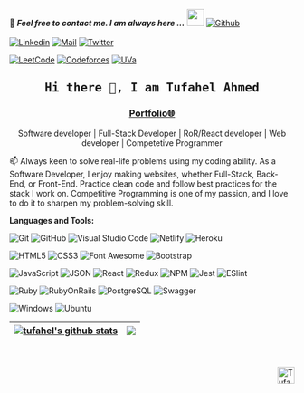 
📝 ***Feel free to contact me. I am always here ...*** <img src="https://media.giphy.com/media/WUlplcMpOCEmTGBtBW/giphy.gif" width="30">  [![Github](https://img.shields.io/github/followers/Tufahel?label=Follow%20Me&style=social)](https://github.com/Tufahel)
<br>
<br>
[![Linkedin](https://img.shields.io/badge/LinkedIn-Tufahel%20Ahmed-blue?logo=Linkedin&logoColor=blue&labelColor=black)](https://www.linkedin.com/in/tufahel-ahmed/)
[![Mail](https://img.shields.io/badge/Gmail-tufahel96@gmail.com-red?logo=Gmail&logoColor=red&labelColor=black)](mailto:tufahel96@gmail.com)
[![Twitter](https://img.shields.io/badge/Twitter-TufahelAhmed-blue?logo=Twitter&logoColor=blue&labelColor=black)](https://twitter.com/TufahelAhmed)

[![LeetCode](https://img.shields.io/badge/LeetCode-tufahel96-yellow?logo=LeetCode&logoColor=white&labelColor=black)](https://leetcode.com/tufahel96/)
[![Codeforces](https://img.shields.io/badge/Codeforces-tufahel_ahmed-blue?logo=Codeforces&logoColor=white&labelColor=black)](http://www.codeforces.com/profile/tufahel_ahmed)
[![UVa](https://img.shields.io/badge/UVa-Tufahel_Ahmed-red?logo=UVa&logoColor=white&labelColor=black)](https://uhunt.onlinejudge.org/id/909308)


<h2 align='center'><samp><strong>Hi there 👋, I am Tufahel Ahmed</strong></samp></h2>
<h3 align='center'><strong><a href="https://tufahel.github.io/portfolio-desktop-version/" target="_blank">Portfolio🌐</a></strong></h3>
<p align='center'>Software developer | Full-Stack Developer | RoR/React developer | Web developer | Competetive Programmer</p>

<p align='left'> 📫 Always keen to solve real-life problems using my coding ability. As a Software Developer, I enjoy making websites, whether Full-Stack, Back-End, or Front-End. Practice clean code and follow best practices for the stack I work on. Competitive Programming is one of my passion, and I love to do it to sharpen my problem-solving skill. </p>

**Languages and Tools:**  

![Git](https://img.shields.io/badge/-Git-000000?style=flat&logo=git&logoColor=F05032&labelColor=ffffff)
![GitHub](https://img.shields.io/badge/-GitHub-000000?style=flat&logo=github&logoColor=000000&labelColor=ffffff)
![Visual Studio Code](https://img.shields.io/badge/-VSCode-000000?style=flat&logo=visual-studio-code&labelColor=007ACC)
![Netlify](https://img.shields.io/badge/-Netlify-000000?style=flat&logo=netlify&logoColor=blue&labelColor=white)
![Heroku](https://img.shields.io/badge/-Heroku-000000?style=flat&logo=heroku&logoColor=white&labelColor=violet)

![HTML5](https://img.shields.io/badge/-HTML5-000000?style=flat&logo=html5&logoColor=ffffff&labelColor=E34F26)
![CSS3](https://img.shields.io/badge/-CSS3-000000?style=flat&logo=css3&logoColor=ffffff&labelColor=1572B6) 
![Font Awesome](https://img.shields.io/badge/-font%20awesome-000000?style=flat&logo=font-awesome&logoColor=339AF0&labelColor=ffffff)
![Bootstrap](https://img.shields.io/badge/-Bootstrap-000000?style=flat&logo=bootstrap&logoColor=ffffff&labelColor=563D7C)

![JavaScript](https://img.shields.io/badge/-JavaScript-000000?style=flat&logo=javascript)
![JSON](https://img.shields.io/badge/-JSON-000000?style=flat&logo=JSON&logoColor=000000&labelColor=ffffff)
![React](https://img.shields.io/badge/-React-000000?style=flat&logo=react)
![Redux](https://img.shields.io/badge/-Redux-000000?style=flat&logo=redux&logoColor=764ABC&labelColor=ffffff)
![NPM](https://img.shields.io/badge/-npm-000000?style=flat&logo=npm&labelColor=ffffff)
![Jest](https://img.shields.io/badge/-Jest-000000?style=flat&logo=Jest&logoColor=C21325&labelColor=ffffff)
![ESlint](https://img.shields.io/badge/-ESlint-000000?style=flat&logo=ESlint&labelColor=4B32C3)

![Ruby](https://img.shields.io/badge/-Ruby-000000?style=flat&logo=ruby&logoColor=red&labelColor=white)
![RubyOnRails](https://img.shields.io/badge/-Ruby_On_Rails-000000?style=flat&logo=rubyonrails&logoColor=red&labelColor=white)
![PostgreSQL](https://img.shields.io/badge/-PostgreSQL-000000?style=flat&logo=postgresql&logoColor=ffffff&labelColor=336791)
![Swagger](https://img.shields.io/badge/-Swagger-000000?style=flat&logo=swagger)

![Windows](https://img.shields.io/badge/-Windows-000000?style=flat&logo=windows&logoColor=ffffff&labelColor=0078D6)
![Ubuntu](https://img.shields.io/badge/-Ubuntu-000000?style=flat&logo=Ubuntu&logoColor=white&labelColor=orange)

| <a href="https://github.com/tufahel/github-readme-stats"><img align="center" src="https://github-readme-stats.vercel.app/api?username=tufahel&show_icons=true&include_all_commits=true&theme=buefy&hide_border=true" alt="tufahel's github stats" /></a> | <a href="https://github.com/tufahel/github-readme-stats"><img align="center" src="https://github-readme-stats.vercel.app/api/top-langs/?username=tufahel&layout=compact&theme=buefy&hide_border=true" /></a> |
| ------------- | ------------- |

<br />
<br />

<a href="https://twitter.com/TufahelAhmed">
  <img align="right" alt="Tufahel Ahmed | Twitter" height="30" src="https://i.ibb.co/mq3zpK8/twitter.png" />
</a>

